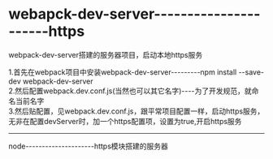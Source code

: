 # webapck-dev-server----------------------https
webpack-dev-server搭建的服务器项目，启动本地https服务

1.首先在webpack项目中安装webpack-dev-server---------npm install --save-dev webpack-dev-server<br>
2.然后配置webpack.dev.conf.js(当然也可以其它名字)----为了开发规范，就命名当前名字<br>
3.然后贴配置，见webpack.dev.conf.js，跟平常项目配置一样，启动https服务，无非在配置devServer时，加一个https配置项，设置为true,开启https服务<br>

---------

node---------------------https模块搭建的服务器

![]()

